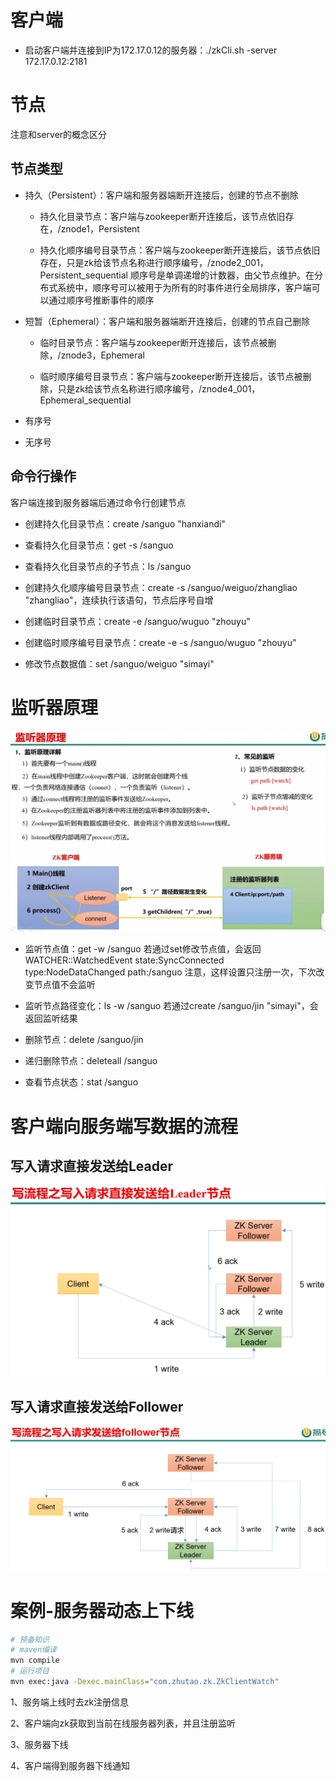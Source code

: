 # 客户端

- 启动客户端并连接到IP为172.17.0.12的服务器：./zkCli.sh -server 172.17.0.12:2181

# 节点

注意和server的概念区分

## 节点类型

- 持久（Persistent）：客户端和服务器端断开连接后，创建的节点不删除

    - 持久化目录节点：客户端与zookeeper断开连接后，该节点依旧存在，/znode1，Persistent
    
    - 持久化顺序编号目录节点：客户端与zookeeper断开连接后，该节点依旧存在，只是zk给该节点名称进行顺序编号，/znode2_001，Persistent_sequential
    顺序号是单调递增的计数器，由父节点维护。在分布式系统中，顺序号可以被用于为所有的时事件进行全局排序，客户端可以通过顺序号推断事件的顺序

- 短暂（Ephemeral）：客户端和服务器端断开连接后，创建的节点自己删除

    - 临时目录节点：客户端与zookeeper断开连接后，该节点被删除，/znode3，Ephemeral
    
    - 临时顺序编号目录节点：客户端与zookeeper断开连接后，该节点被删除，只是zk给该节点名称进行顺序编号，/znode4_001，Ephemeral_sequential

- 有序号

- 无序号

## 命令行操作

客户端连接到服务器端后通过命令行创建节点

- 创建持久化目录节点：create /sanguo "hanxiandi"

- 查看持久化目录节点：get -s /sanguo

- 查看持久化目录节点的子节点：ls /sanguo

- 创建持久化顺序编号目录节点：create -s /sanguo/weiguo/zhangliao "zhangliao"，连续执行该语句，节点后序号自增

- 创建临时目录节点：create -e /sanguo/wuguo "zhouyu"

- 创建临时顺序编号目录节点：create -e -s /sanguo/wuguo "zhouyu"

- 修改节点数据值：set /sanguo/weiguo "simayi"

# 监听器原理

![img.png](img/img.png)

- 监听节点值：get -w /sanguo 若通过set修改节点值，会返回WATCHER::WatchedEvent state:SyncConnected type:NodeDataChanged path:/sanguo
  注意，这样设置只注册一次，下次改变节点值不会监听
  
- 监听节点路径变化：ls -w /sanguo 若通过create /sanguo/jin "simayi"，会返回监听结果

- 删除节点：delete /sanguo/jin

- 递归删除节点：deleteall /sanguo

- 查看节点状态：stat /sanguo

# 客户端向服务端写数据的流程

## 写入请求直接发送给Leader

![写入请求直接发送给Leader节点.png](img/写入请求直接发送给Leader节点.png)

## 写入请求直接发送给Follower

![写入请求直接发送给Follower节点.png](img/写入请求直接发送给Follower节点.png)

# 案例-服务器动态上下线

```bash
# 预备知识
# maven编译
mvn compile
# 运行项目
mvn exec:java -Dexec.mainClass="com.zhutao.zk.ZkClientWatch"
```

1、服务端上线时去zk注册信息

2、客户端向zk获取到当前在线服务器列表，并且注册监听

3、服务器下线

4、客户端得到服务器下线通知